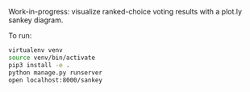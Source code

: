 Work-in-progress: visualize ranked-choice voting results with a plot.ly sankey diagram.

To run:
```bash
virtualenv venv
source venv/bin/activate
pip3 install -e .
python manage.py runserver
open localhost:8000/sankey
```
